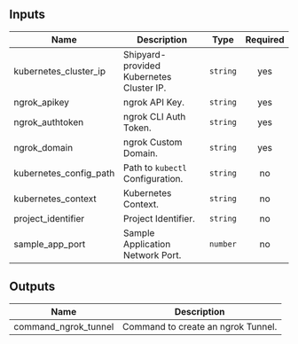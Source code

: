 <!-- BEGIN_TF_DOCS -->
## Inputs

| Name | Description | Type | Required |
|------|-------------|------|:--------:|
| kubernetes_cluster_ip | Shipyard-provided Kubernetes Cluster IP. | `string` | yes |
| ngrok_apikey | ngrok API Key. | `string` | yes |
| ngrok_authtoken | ngrok CLI Auth Token. | `string` | yes |
| ngrok_domain | ngrok Custom Domain. | `string` | yes |
| kubernetes_config_path | Path to `kubectl` Configuration. | `string` | no |
| kubernetes_context | Kubernetes Context. | `string` | no |
| project_identifier | Project Identifier. | `string` | no |
| sample_app_port | Sample Application Network Port. | `number` | no |

## Outputs

| Name | Description |
|------|-------------|
| command_ngrok_tunnel | Command to create an ngrok Tunnel. |
<!-- END_TF_DOCS -->